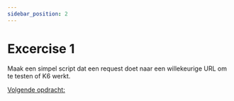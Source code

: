 ```yaml
---
sidebar_position: 2
---
```


# Excercise 1
Maak een simpel script dat een request doet naar een willekeurige URL om te testen of K6 werkt.











[Volgende opdracht:](https://danielvanbavel.github.io/k6-workshop-api-docs/step3)